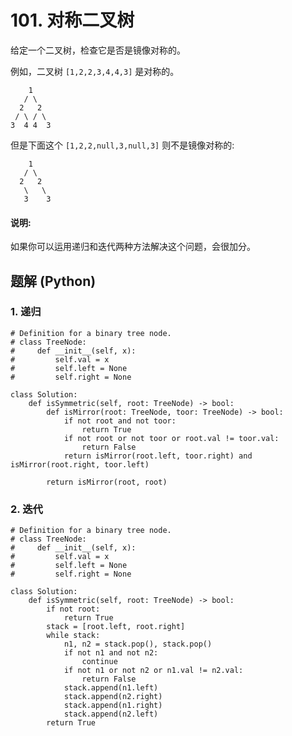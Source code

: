 # 101. 对称二叉树
给定一个二叉树，检查它是否是镜像对称的。

例如，二叉树 ```[1,2,2,3,4,4,3]``` 是对称的。
```
    1
   / \
  2   2
 / \ / \
3  4 4  3
```

但是下面这个 ```[1,2,2,null,3,null,3]``` 则不是镜像对称的:
```
    1
   / \
  2   2
   \   \
   3    3
```

#### 说明:
如果你可以运用递归和迭代两种方法解决这个问题，会很加分。

## 题解 (Python)

### 1. 递归
```Python3
# Definition for a binary tree node.
# class TreeNode:
#     def __init__(self, x):
#         self.val = x
#         self.left = None
#         self.right = None

class Solution:
    def isSymmetric(self, root: TreeNode) -> bool:
        def isMirror(root: TreeNode, toor: TreeNode) -> bool:
            if not root and not toor:
                return True
            if not root or not toor or root.val != toor.val:
                return False
            return isMirror(root.left, toor.right) and isMirror(root.right, toor.left)

        return isMirror(root, root)
```

### 2. 迭代
```Python3
# Definition for a binary tree node.
# class TreeNode:
#     def __init__(self, x):
#         self.val = x
#         self.left = None
#         self.right = None

class Solution:
    def isSymmetric(self, root: TreeNode) -> bool:
        if not root:
            return True
        stack = [root.left, root.right]
        while stack:
            n1, n2 = stack.pop(), stack.pop()
            if not n1 and not n2:
                continue
            if not n1 or not n2 or n1.val != n2.val:
                return False
            stack.append(n1.left)
            stack.append(n2.right)
            stack.append(n1.right)
            stack.append(n2.left)
        return True
```
